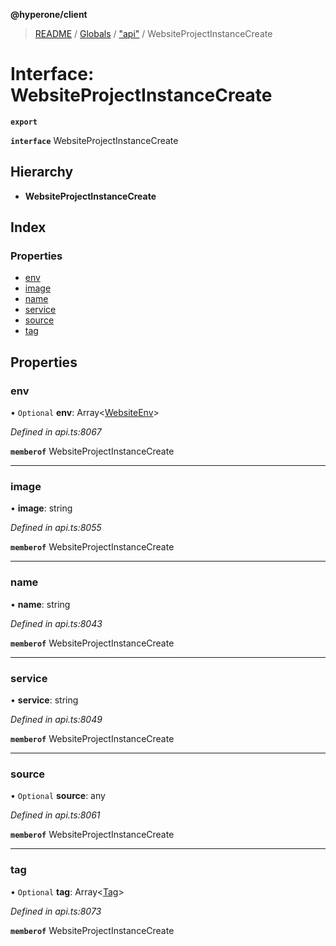 **@hyperone/client**

> [README](../README.md) / [Globals](../globals.md) / ["api"](../modules/_api_.md) / WebsiteProjectInstanceCreate

# Interface: WebsiteProjectInstanceCreate

**`export`** 

**`interface`** WebsiteProjectInstanceCreate

## Hierarchy

* **WebsiteProjectInstanceCreate**

## Index

### Properties

* [env](_api_.websiteprojectinstancecreate.md#env)
* [image](_api_.websiteprojectinstancecreate.md#image)
* [name](_api_.websiteprojectinstancecreate.md#name)
* [service](_api_.websiteprojectinstancecreate.md#service)
* [source](_api_.websiteprojectinstancecreate.md#source)
* [tag](_api_.websiteprojectinstancecreate.md#tag)

## Properties

### env

• `Optional` **env**: Array\<[WebsiteEnv](_api_.websiteenv.md)>

*Defined in api.ts:8067*

**`memberof`** WebsiteProjectInstanceCreate

___

### image

•  **image**: string

*Defined in api.ts:8055*

**`memberof`** WebsiteProjectInstanceCreate

___

### name

•  **name**: string

*Defined in api.ts:8043*

**`memberof`** WebsiteProjectInstanceCreate

___

### service

•  **service**: string

*Defined in api.ts:8049*

**`memberof`** WebsiteProjectInstanceCreate

___

### source

• `Optional` **source**: any

*Defined in api.ts:8061*

**`memberof`** WebsiteProjectInstanceCreate

___

### tag

• `Optional` **tag**: Array\<[Tag](_api_.tag.md)>

*Defined in api.ts:8073*

**`memberof`** WebsiteProjectInstanceCreate
